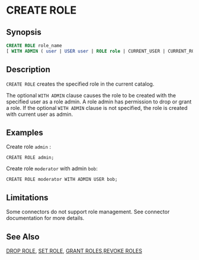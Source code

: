 
CREATE ROLE
===========

Synopsis
--------

``` sql
CREATE ROLE role_name
[ WITH ADMIN ( user | USER user | ROLE role | CURRENT_USER | CURRENT_ROLE ) ]
```

Description
-----------

`CREATE ROLE` creates the specified role in the current catalog.

The optional `WITH ADMIN` clause causes the role to be created with the specified user as a role admin. A role admin has permission to drop or grant a role. If the optional `WITH ADMIN` clause is not specified, the role is created with current user as admin.

Examples
--------

Create role `admin` :

    CREATE ROLE admin;

Create role `moderator` with admin `bob`:

    CREATE ROLE moderator WITH ADMIN USER bob;

Limitations
-----------

Some connectors do not support role management. See connector documentation for more details.

See Also
--------

[DROP ROLE](./drop-role.md), [SET ROLE](./set-role.md), [GRANT ROLES](./grant-roles.md),[REVOKE ROLES](./revoke-roles.md)
